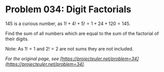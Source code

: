 # Problem 034: Digit Factorials

$145$ is a curious number, as $1! + 4! + 5! = 1 + 24 + 120 = 145$.

Find the sum of all numbers which are equal to the sum of the factorial of their digits.

Note: As $1! = 1$ and $2! = 2$ are not sums they are not included.

*For the original page, see [https://projecteuler.net/problem=34](https://projecteuler.net/problem=34).*
